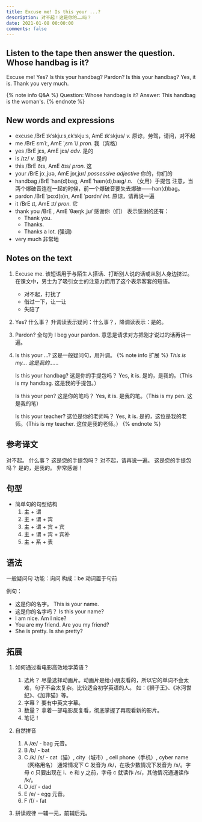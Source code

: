 ```yaml
---
title: Excuse me! Is this your ...?
description: 对不起！这是你的……吗？
date: 2021-01-08 00:00:00
comments: false
---
```


## Listen to the tape then answer the question. Whose handbag is it?

Excuse me!
Yes?
Is this your handbag?
Pardon?
Is this your handbag?
Yes, it is.
Thank you very much.

{% note info Q&A %}
   Question: Whose handbag is it?
   Answer: This handbag is the woman's.
{% endnote %}

## New words and expressions

- excuse /BrE ɪkˈskjuːs,ɛkˈskjuːs, AmE ɪkˈskjus/ *v.* 原谅，劳驾，请问，对不起
- me /BrE ɛmˈiː, AmE ˈˌɛm ˈi/ *pron.* 我（宾格）
- yes /BrE jɛs, AmE jɛs/ *adv.* 是的
- is /ɪz/ *v.* 是的
- this /BrE ðɪs, AmE ðɪs/ *pron.* 这
- your /BrE jɔː,jʊə, AmE jɔr,jʊr/ *possessive adjective* 你的，你们的
- handbag /BrE ˈhan(d)baɡ, AmE ˈhæn(d)ˌbæɡ/ *n.* （女用）手提包
  注意，当两个爆破音连在一起的时候，前一个爆破音要失去爆破——han(d)bag。
- pardon /BrE ˈpɑːd(ə)n, AmE ˈpɑrdn/ *int.* 原谅，请再说一遍
- it /BrE ɪt, AmE ɪt/ *pron.* 它
- thank you /BrE , AmE ˈθæŋk ˌju/ 感谢你（们）
  表示感谢的还有：
  - Thank you.
  - Thanks.
  - Thanks a lot. (强调)
- very much 非常地

## Notes on the text

1. Excuse me.
   该短语用于与陌生人搭话、打断别人说的话或从别人身边挤过。在课文中，男士为了吸引女士的注意力而用了这个表示客套的短语。
   - 对不起，打扰了
   - 借过一下，让一让
   - 失陪了
2. Yes? 什么事？
   升调读表示疑问：什么事？，降调读表示：是的。
3. Pardon?
   全句为 I beg your pardon. 意思是请求对方把刚才说过的话再讲一遍。
4. Is this your ...?
   这是一般疑问句，用升调。
   {% note info 扩展 %}
     *This is my... 这是我的……*

     Is this your handbag? 这是你的手提包吗？
     Yes, it is. 是的，是我的。（This is my handbag. 这是我的手提包。）

     Is this your pen? 这是你的笔吗？
     Yes, it is. 是我的笔。（This is my pen. 这是我的笔）

     Is this your teacher? 这位是你的老师吗？
     Yes, it is. 是的，这位是我的老师。（This is my teacher. 这位是我的老师。）
   {% endnote %}

## 参考译文

对不起。
什么事？
这是您的手提包吗？
对不起，请再说一遍。
这是您的手提包吗？
是的，是我的。
非常感谢！

## 句型

- 简单句的句型结构
   1. 主 + 谓
   2. 主 + 谓 + 宾
   3. 主 + 谓 + 宾 + 宾
   4. 主 + 谓 + 宾 + 宾补
   5. 主 + 系 + 表

## 语法

一般疑问句
功能：询问
构成：be 动词置于句前

例句：
- 这是你的名字。
   This is your name.
- 这是你的名字吗？
   Is this your name?
- I am nice. Am I nice?
- You are my friend. Are you my friend?
- She is pretty. Is she pretty?

## 拓展

1. 如何通过看电影高效地学英语？
   1. 选片？
      尽量选择动画片。动画片是给小朋友看的，所以它的单词不会太难，句子不会太复杂。比较适合初学英语的人。
      如：《狮子王》、《冰河世纪》、《加菲猫》等。
   2. 字幕？
      要有中英文字幕。
   3. 数量？
      拿着一部电影反复看，彻底掌握了再观看新的影片。
   4. 笔记！
2. 自然拼音
   1. A /æ/ - bag
      元音。
   2. B /b/ - bat
   3. C /k/ /s/ - cat（猫）, city（城市）, cell phone（手机）, cyber name（网络用名）
      通常情况下 C 发音为 /k/，在极少数情况下发音为 /s/。字母 c 只要出现在 i、e 和 y 之前，字母 c 就读作 /s/，其他情况通通读作 /k/。
   4. D /d/ - dad
   5. E /e/ - egg
      元音。
   6. F /f/ - fat

3. 拼读规律
   一辅一元，前辅后元。
      
